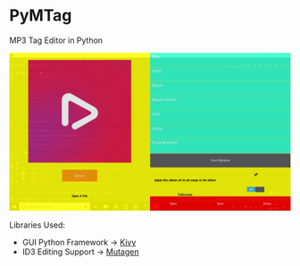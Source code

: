 # PyMTag
MP3 Tag Editor in Python

<img src='https://github.com/24Naman/PyMTag/blob/master/screenshot.png' />

<br />

Libraries Used:

<ul>
<li> GUI Python Framework &rarr; <a href=https://github.com/kivy/kivy> Kivy</a> 
<li> ID3 Editing Support &rarr; <a href=https://github.com/quodlibet/mutagen/> Mutagen</a>
</ul> 
